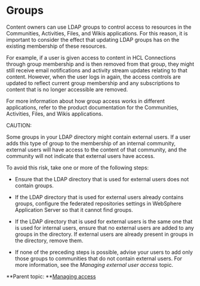 # Groups

Content owners can use LDAP groups to control access to resources in the Communities, Activities, Files, and Wikis applications. For this reason, it is important to consider the effect that updating LDAP groups has on the existing membership of these resources.

For example, if a user is given access to content in HCL Connections through group membership and is then removed from that group, they might still receive email notifications and activity stream updates relating to that content. However, when the user logs in again, the access controls are updated to reflect current group membership and any subscriptions to content that is no longer accessible are removed.

For more information about how group access works in different applications, refer to the product documentation for the Communities, Activities, Files, and Wikis applications.

CAUTION:

Some groups in your LDAP directory might contain external users. If a user adds this type of group to the membership of an internal community, external users will have access to the content of that community, and the community will not indicate that external users have access.

To avoid this risk, take one or more of the following steps:

-   Ensure that the LDAP directory that is used for external users does not contain groups.

-   If the LDAP directory that is used for external users already contains groups, configure the federated repositories settings in WebSphere Application Server so that it cannot find groups.

-   If the LDAP directory that is used for external users is the same one that is used for internal users, ensure that no external users are added to any groups in the directory. If external users are already present in groups in the directory, remove them.

-   If none of the preceding steps is possible, advise your users to add only those groups to communities that do not contain external users. For more information, see the *Managing external user access* topic.


**Parent topic: **[Managing access](../admin/c_admin_common_managing_access.md)
